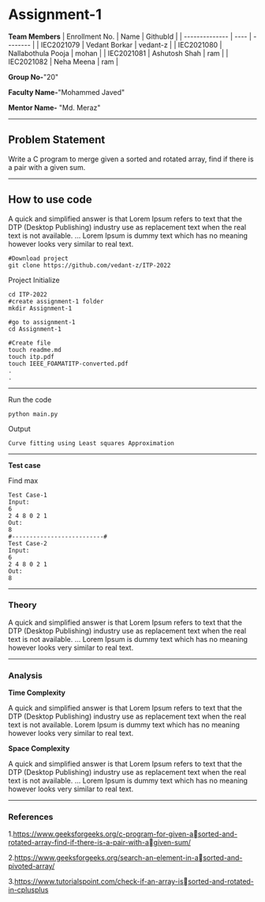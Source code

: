 # Assignment-1

**Team Members**
|   Enrollment No.  |   Name   | GithubId |
|   --------------  |   ----   | -------- |
|    IEC2021079  |   Vedant Borkar | vedant-z |
|    IEC2021080  |   Nallabothula Pooja | mohan | 
|    IEC2021081  |   Ashutosh Shah | ram  |
|    IEC2021082  |   Neha Meena | ram  |

**Group No-**"20"

**Faculty Name-**"Mohammed Javed"

**Mentor Name-** "Md. Meraz"

---
## Problem Statement
Write a C program to merge given a sorted and rotated array, find if there is a pair with a given sum.

---
## How to use code
A quick and simplified answer is that Lorem Ipsum refers to text that the DTP (Desktop Publishing) industry use as replacement text when the real text is not available. ... Lorem Ipsum is dummy text which has no meaning however looks very similar to real text.
```
#Download project
git clone https://github.com/vedant-z/ITP-2022
```
Project Initialize 
```
cd ITP-2022
#create assignment-1 folder
mkdir Assignment-1

#go to assignment-1
cd Assignment-1

#Create file
touch readme.md
touch itp.pdf
touch IEEE_FOAMATITP-converted.pdf
.
.
```
---

Run the code
```
python main.py
```
Output
```
Curve fitting using Least squares Approximation
```
---

**Test case**

Find max
```
Test Case-1
Input:
6
2 4 8 0 2 1
Out:
8
#--------------------------#
Test Case-2
Input:
6
2 4 8 0 2 1
Out:
8
```

---

### Theory
A quick and simplified answer is that Lorem Ipsum refers to text that the DTP (Desktop Publishing) industry use as replacement text when the real text is not available. ... Lorem Ipsum is dummy text which has no meaning however looks very similar to real text.

---

### Analysis

**Time Complexity**

A quick and simplified answer is that Lorem Ipsum refers to text that the DTP (Desktop Publishing) industry use as replacement text when the real text is not available. Lorem Ipsum is dummy text which has no meaning however looks very similar to real text.

**Space Complexity**

A quick and simplified answer is that Lorem Ipsum refers to text that the DTP (Desktop Publishing) industry use as replacement text when the real text is not available. ... Lorem Ipsum is dummy text which has no meaning however looks very similar to real text.

---

### References

1.https://www.geeksforgeeks.org/c-program-for-given-asorted-and-rotated-array-find-if-there-is-a-pair-with-agiven-sum/

2.https://www.geeksforgeeks.org/search-an-element-in-asorted-and-pivoted-array/

3.https://www.tutorialspoint.com/check-if-an-array-issorted-and-rotated-in-cplusplus
